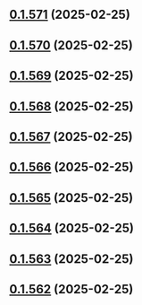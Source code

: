 ## [0.1.571](https://github.com/binary-braids/terraform-oracle/compare/v0.1.570...v0.1.571) (2025-02-25)



## [0.1.570](https://github.com/binary-braids/terraform-oracle/compare/v0.1.569...v0.1.570) (2025-02-25)



## [0.1.569](https://github.com/binary-braids/terraform-oracle/compare/v0.1.568...v0.1.569) (2025-02-25)



## [0.1.568](https://github.com/binary-braids/terraform-oracle/compare/v0.1.567...v0.1.568) (2025-02-25)



## [0.1.567](https://github.com/binary-braids/terraform-oracle/compare/v0.1.566...v0.1.567) (2025-02-25)



## [0.1.566](https://github.com/binary-braids/terraform-oracle/compare/v0.1.565...v0.1.566) (2025-02-25)



## [0.1.565](https://github.com/binary-braids/terraform-oracle/compare/v0.1.564...v0.1.565) (2025-02-25)



## [0.1.564](https://github.com/binary-braids/terraform-oracle/compare/v0.1.563...v0.1.564) (2025-02-25)



## [0.1.563](https://github.com/binary-braids/terraform-oracle/compare/v0.1.562...v0.1.563) (2025-02-25)



## [0.1.562](https://github.com/binary-braids/terraform-oracle/compare/v0.1.561...v0.1.562) (2025-02-25)



